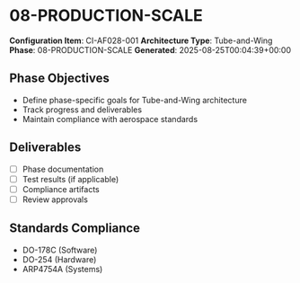 # 08-PRODUCTION-SCALE

**Configuration Item**: CI-AF028-001
**Architecture Type**: Tube-and-Wing
**Phase**: 08-PRODUCTION-SCALE
**Generated**: 2025-08-25T00:04:39+00:00

## Phase Objectives
- Define phase-specific goals for Tube-and-Wing architecture
- Track progress and deliverables
- Maintain compliance with aerospace standards

## Deliverables
- [ ] Phase documentation
- [ ] Test results (if applicable)
- [ ] Compliance artifacts
- [ ] Review approvals

## Standards Compliance
- DO-178C (Software)
- DO-254 (Hardware)
- ARP4754A (Systems)

